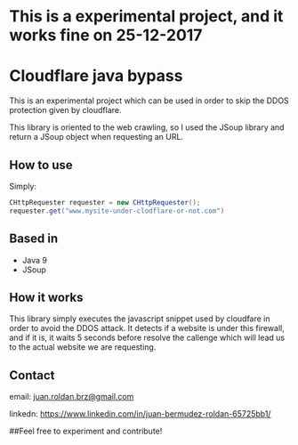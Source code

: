 # This is a experimental project, and it works fine on 25-12-2017

# Cloudflare java bypass
This is an experimental project which can be used in order to skip the DDOS protection given by cloudflare.

This library is oriented to the web crawling, so I used the JSoup library and return a JSoup object when requesting an URL.

## How to use

Simply:

```java
CHttpRequester requester = new CHttpRequester();
requester.get("www.mysite-under-clodflare-or-not.com")
```
## Based in
- Java 9
- JSoup
## How it works
This library simply executes the javascript snippet used by cloudfare in order to avoid the DDOS attack.
It detects if a website is under this firewall, and if it is, it waits 5 seconds before resolve the callenge which will lead us to the actual website we are requesting.

## Contact

email: juan.roldan.brz@gmail.com

linkedn: https://www.linkedin.com/in/juan-bermudez-roldan-65725bb1/

##Feel free to experiment and contribute!


